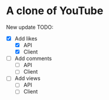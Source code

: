 # A clone of YouTube

New update TODO:

- [x] Add likes
  - [x] API
  - [x] Client
- [ ] Add comments
  - [ ] API
  - [ ] Client
- [ ] Add views
  - [ ] API
  - [ ] Client
